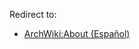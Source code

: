 Redirect to:

*   [ArchWiki:About (Español)](/index.php/ArchWiki:About_(Espa%C3%B1ol) "ArchWiki:About (Español)")